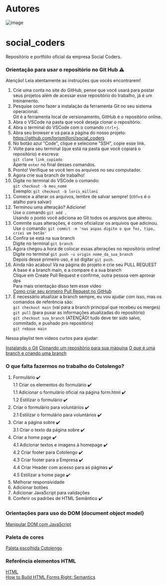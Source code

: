 # Autores

![image](https://user-images.githubusercontent.com/80106256/235923668-e931e0d4-1595-411c-8fc3-3079a3d5c419.png)

# social_coders
Repositório e portfólio oficial da empresa Social Coders.

### Orientação para usar o repositório no Git Hub :warning: 
Atenção! Leia atentamente as instruções que vocês encontrarem!

1. Crie uma conta no site do GitHub, pense que você usará para postar seus projetos além de acessar esse repositório do trabalho, já é um treinamento.
2. Pesquise como fazer a instalação da ferramenta Git no seu sistema operacional.\
   Git é a ferramenta local de versionamento, GitHub é o repositório online.
3. Abra o VSCode na pasta que você deseja clonar o repositório.
4. Abra o terminal do VSCode com o comando `ctrl+j`.
5. Abra seu browser e vá para a página do nosso projeto: https://github.com/lorismilloni/social_coders
6. No botão azul "Code", clique e selecione "SSH", copie esse link.
7. Volte para seu terminal (que está na pasta que você copiará o repositório) e escreva:\
   `git clone link_copiado`\
   Aperte `enter` no final desses comandos.
8. Pronto! Verifique se você tem os arquivos no seu computador.
9. Agora crie sua branch de trabalho!
10. Digite no terminal do VSCode o comando:\
    `git checkout -b meu_nome`\
    Exemplo: `git checkout -b loris_milloni`
11. Comece a alterar os arquivos, lembre de salvar sempre! (ctrl+s é o atalho para salvar)
12. Terminou uma alteração? Adicione!\
    Use o comando `git add .`\
    Usando o ponto você adiciona ao Git todos os arquivos que alterou.
13. Commite suas alterações, é como oficializar os arquivos que adicinou.\
    Use o comando: `git commit -m 'nas aspas digite o que fez, tipo, criei um botão'`
14. Confira se está na sua branch\
    Digite no terminal `git branch`
15. Agora chegou a hora de colocar essas alterações no repositório online!
    Digite no terminal `git push -u origin nome_da_sua_branch`\
    Depois desse primeiro uso, é só digitar `git push`.
16. Ainda não acabou! Vá na página do projeto e crie seu PULL REQUEST\
    A base é a branch main, e a compare é a sua branch\
    Clique em Create Pull Request e confirme, outra pessoa vem aprovar dps\
    Para mais orientação disso tem esse vídeo\
    [Como criar seu primeiro Pull Request no GitHub](https://www.youtube.com/watch?v=Du04jBWrv4A)
17. É necessário atualizar a branch sempre, eu vou ajudar com isso, mas os comandos de referência são:\
    `git checkout main` (vai para a branch principal que recebeu os merges)\
    `git pull` (para puxar as informações atualizadas do repositório)\
    `git checkout sua_branch` (ATENÇÃO! tudo deve ter sido salvo, commitado, e pushado pro repositório)\
    `git rebase main`

Nessa playlist tem vídeos curtos para ajudar:

[Instalando o Git](https://www.youtube.com/watch?v=4IbSXeIFVE4&list=PLlAbYrWSYTiPA2iEiQ2PF_A9j__C4hi0A&index=5)
[Clonando um repositório para sua máquina](https://www.youtube.com/watch?v=WEPB5pDSEIg&list=PLlAbYrWSYTiPA2iEiQ2PF_A9j__C4hi0A&index=17)
[O que é uma branch e criando uma branch](https://www.youtube.com/watch?v=gptt0KjFPR4&list=PLlAbYrWSYTiPA2iEiQ2PF_A9j__C4hi0A&index=19)

### O que falta fazermos no trabalho do Cotolengo? 

1. Formulário :heavy_check_mark:\
   1.1 Criar os elementos do formulário :heavy_check_mark:\
   1.1 Adicionar o formulário oficial na página form.html :heavy_check_mark:\
   1.2 Estilizar o formulário :heavy_check_mark:
2. Criar o formulário para voluntários :heavy_check_mark:\
   2.1 Estilizar o formulário para voluntários :heavy_check_mark:
3. Criar a página sobre :heavy_check_mark:\
   3.1 Criar o texto da página sobre :heavy_check_mark:
4. Criar a home page :heavy_check_mark:\
   4.1 Adicionar textos e imagens à homepage :heavy_check_mark:\
   4.2 Criar footer para Cotolengo :heavy_check_mark:\
   4.3 Criar footer para a Empresa :heavy_check_mark:\
   4.4 Criar Header com acesso para as páginas :heavy_check_mark:\
   4.5 Estilizar a home page :heavy_check_mark:
5. Melhorar responsividade
6. Adicionar botões
7. Adicionar JavaScript para validações
8. Conferir os padrões de HTML Semântico :heavy_check_mark:

### Orientações para uso do DOM (document object model)

[Manipular DOM com JavaScript](https://www.youtube.com/watch?v=0dBY09OJm04)

### Paleta de cores

[Paleta escolhida Cotolengo](https://coolors.co/palette/335c67-fff3b0-e09f3e-9e2a2b-540b0e)

### Referência elementos HTML
[HTML](https://developer.mozilla.org/en-US/docs/Web/HTML/Element)\
[How to Build HTML Forms Right: Semantics](https://austingil.com/how-to-build-html-forms-right-semantics/)
